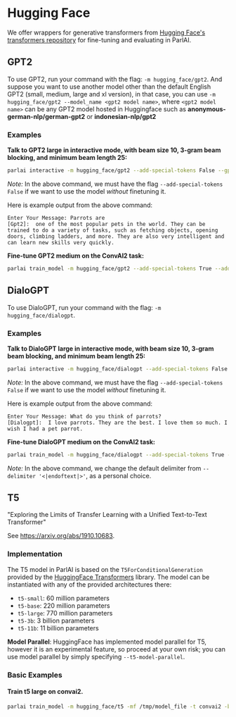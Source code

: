 # Hugging Face

We offer wrappers for generative transformers from [Hugging Face's transformers repository](https://github.com/huggingface/transformers) for fine-tuning and evaluating in ParlAI.

## GPT2
To use GPT2, run your command with the flag: `-m hugging_face/gpt2`. And suppose you want to use another model other 
than the default English GPT2 (small, medium, large and xl version), in that case, you can use `-m hugging_face/gpt2 --model_name <gpt2 model name>`,
where `<gpt2 model name>` can be any GPT2 model hosted in Huggingface such as **anonymous-german-nlp/german-gpt2**
or **indonesian-nlp/gpt2**

### Examples
**Talk to GPT2 large in interactive mode, with beam size 10, 3-gram beam blocking, and minimum beam length 25:**
```bash
parlai interactive -m hugging_face/gpt2 --add-special-tokens False --gpt2-size large --inference beam --beam-size 10 --beam-context-block-ngram 3 --beam-block-ngram 3 --beam-min-length 25
```
_Note:_ In the above command, we must have the flag `--add-special-tokens False` if we want to use the model _without_ finetuning it.

Here is example output from the above command:
```
Enter Your Message: Parrots are
[Gpt2]:  one of the most popular pets in the world. They can be trained to do a variety of tasks, such as fetching objects, opening doors, climbing ladders, and more. They are also very intelligent and can learn new skills very quickly.
```


**Fine-tune GPT2 medium on the ConvAI2 task:**
```bash
parlai train_model -m hugging_face/gpt2 --add-special-tokens True --add-start-token True --gpt2-size medium -t convai2 -bs 2 -mf <modelfile>
```

## DialoGPT

To use DialoGPT, run your command with the flag: `-m hugging_face/dialogpt`.

### Examples
**Talk to DialoGPT large in interactive mode, with beam size 10, 3-gram beam blocking, and minimum beam length 25:**
```bash
parlai interactive -m hugging_face/dialogpt --add-special-tokens False --gpt2-size large --inference beam --beam-size 10 --beam-context-block-ngram 3 --beam-block-ngram 3 --beam-min-length 25
```
_Note:_ In the above command, we must have the flag `--add-special-tokens False` if we want to use the model _without_ finetuning it.

Here is example output from the above command:
```
Enter Your Message: What do you think of parrots?
[Dialogpt]:  I love parrots. They are the best. I love them so much. I wish I had a pet parrot.
```


**Fine-tune DialoGPT medium on the ConvAI2 task:**
```bash
parlai train_model -m hugging_face/dialogpt --add-special-tokens True --delimiter '\n' --add-start-token True --gpt2-size medium -t convai2 -bs 2 -mf <modelfile>
```
_Note:_ In the above command, we change the default delimiter from `--delimiter '<|endoftext|>'`, as a personal choice.


## T5

"Exploring the Limits of Transfer Learning with a Unified Text-to-Text Transformer"

See https://arxiv.org/abs/1910.10683.


### Implementation

The T5 model in ParlAI is based on the `T5ForConditionalGeneration` provided by the [HuggingFace Transformers](https://github.com/huggingface/transformers) library. The model can be instantiated with any of the provided architectures there:

- `t5-small`: 60 million parameters
- `t5-base`: 220 million parameters
- `t5-large`: 770 million parameters
- `t5-3b`: 3 billion parameters
- `t5-11b`: 11 billion parameters

**Model Parallel**: HuggingFace has implemented model parallel for T5, however it is an experimental feature, so proceed at your own risk; you can use model parallel by simply specifying `--t5-model-parallel`.

### Basic Examples

#### Train t5 large on convai2.
```bash
parlai train_model -m hugging_face/t5 -mf /tmp/model_file -t convai2 -bs 24 --fp16 true -eps 1 -lr 1e-5 --optimizer adam --t5-model-arch t5-large
```
